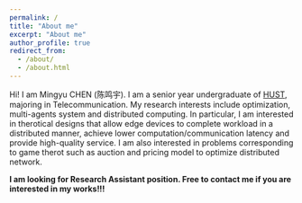 ```yaml
---
permalink: /
title: "About me"
excerpt: "About me"
author_profile: true
redirect_from: 
  - /about/
  - /about.html
---
```


Hi! I am Mingyu CHEN (陈鸣宇). I am a senior year undergraduate of [HUST](https://www.hust.edu.cn/), majoring in Telecommunication. My research interests include optimization, multi-agents system and distributed computing. In particular, I am interested in therotical designs that allow edge devices to complete workload in a distributed manner, achieve lower computation/communication latency and provide high-quality service. I am also interested in problems corresponding to game therot such as auction and pricing model to optimize distributed network.

**I am looking for Research Assistant position. Free to contact me if you are interested in my works!!!**

